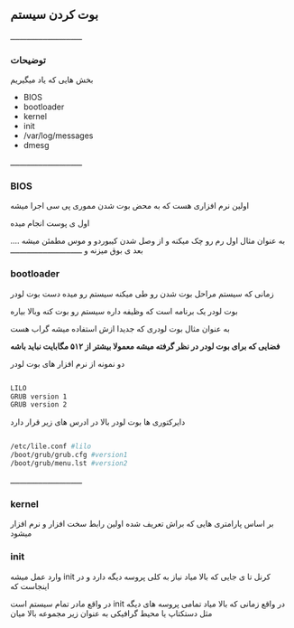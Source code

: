 ## بوت کردن سیستم 

ـــــــــــــــــــــــــــــــ

### توضیحات 

بخش هایی که یاد میگیریم 


* BIOS
* bootloader
* kernel
* init
* /var/log/messages
* dmesg

ـــــــــــــــــــــــــــــــ

### BIOS


 اولین نرم افزاری هست که به محض بوت شدن مموری پی سی  اجرا میشه
 
 اول ی پوست  انجام میده 
 
.... به عنوان مثال اول رم رو چک میکنه و از وصل شدن کیبوردو و موس مطمئن میشه بعد ی بوق میزنه و 
ـــــــــــــــــــــــــــــــ
### bootloader

زمانی که سیستم مراحل بوت شدن رو طی میکنه سیستم رو میده دست بوت لودر 

بوت لودر یک برنامه است که وظیفه داره سیستم رو بوت کنه وبالا بیاره

به عنوان مثال بوت لودری که جدیدا ازش استفاده میشه گراب هست 

 
 
 
__فضایی که برای بوت لودر در نظر گرفته میشه معمولا بیشتر از ۵۱۲ مگابایت  نباید باشه__


دو نمونه از نرم افزار های بوت لودر



```bash

LILO
GRUB version 1
GRUB version 2

```

دایرکتوری ها بوت لودر بالا در  ادرس های زیر قرار دارد


```bash

/etc/lile.conf #lilo
/boot/grub/grub.cfg #version1
/boot/grub/menu.lst #version2

```

ـــــــــــــــــــــــــــــــ

### kernel


بر اساس پارامتری هایی که براش تعریف شده اولین رابط سخت افزار و نرم افزار میشود

### init

 وارد عمل میشه
 init کرنل تا ی جایی که بالا میاد نیاز به کلی پروسه دیگه دارد  و در اینجاست که 


در واقع مادر تمام سیستم است init
در واقع زمانی که بالا میاد تمامی پروسه های دیگه مثل دستکتاپ یا محیط گرافیکی به عنوان زیر مجموعه بالا میان






